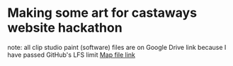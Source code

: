 # Making some art for castaways website hackathon
note: all clip studio paint (software) files are on Google Drive link because I have passed GitHub's LFS limit
[Map file link](https://drive.google.com/file/d/1_0fXNZFASqUteMWGuJSW8MtGgxssjt6j/view?usp=sharing)
